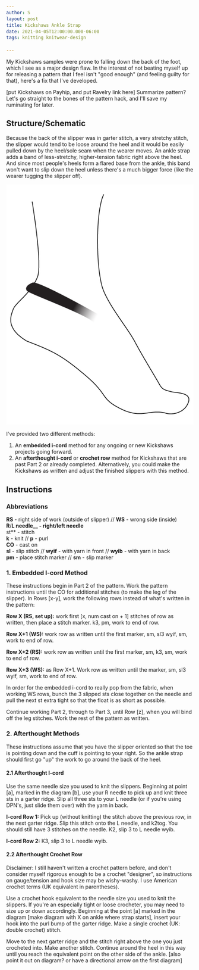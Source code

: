 ```yaml
---
author: S
layout: post
title: Kickshaws Ankle Strap
date: 2021-04-05T12:00:00.000-06:00
tags: knitting knitwear-design

---
```

My Kickshaws samples were prone to falling down the back of the foot, which I see as a major design flaw. In the interest of not beating myself up for releasing a pattern that I feel isn't "good enough" (and feeling guilty for that), here's a fix that I've developed.

\[put Kickshaws on Payhip, and put Ravelry link here\] Summarize pattern? Let's go straight to the bones of the pattern hack, and I'll save my ruminating for later.

## Structure/Schematic

Because the back of the slipper was in garter stitch, a very stretchy stitch, the slipper would tend to be loose around the heel and it would be easily pulled down by the heel/sole seam when the wearer moves. An ankle strap adds a band of less-stretchy, higher-tension fabric right above the heel. And since most people's heels form a flared base from the ankle, this band won't want to slip down the heel unless there's a much bigger force (like the wearer tugging the slipper off).

![](/assets/tension-2x.png)

I've provided two different methods:

1. An **embedded i-cord** method for any ongoing or new Kickshaws projects going forward.
2. An **afterthought i-cord** or **crochet row** method for Kickshaws that are past Part 2 or already completed. Alternatively, you could make the Kickshaws as written and adjust the finished slippers with this method.

## Instructions

### Abbreviations

**RS** - right side of work (outside of slipper) // **WS** - wrong side (inside)  
**R**/**L needle__ - right/left needle**  
st** - stitch  
**k** - knit // **p** - purl  
**CO** - cast on  
**sl** - slip stitch // **wyif** - with yarn in front // **wyib** - with yarn in back  
**pm** - place stitch marker // **sm** - slip marker

### 1. Embedded I-cord Method

These instructions begin in Part 2 of the pattern. Work the pattern instructions until the CO for additional stitches (to make the leg of the slipper). In Rows \[x-y\], work the following rows instead of what's written in the pattern:

**Row X (RS, set up):** work first \[x, num cast on + 1\] stitches of row as written, then place a stitch marker. k3, pm, work to end of row.

**Row X+1 (WS):** work row as written until the first marker, sm, sl3 wyif, sm, work to end of row.

**Row X+2 (RS):** work row as written until the first marker, sm, k3, sm, work to end of row.

**Row X+3 (WS):** as Row X+1. Work row as written until the marker, sm, sl3 wyif, sm, work to end of row.

In order for the embedded i-cord to really pop from the fabric, when working WS rows, bunch the 3 slipped sts close together on the needle and pull the next st extra tight so that the float is as short as possible.

Continue working Part 2, through to Part 3, until Row \[z\], when you will bind off the leg stitches. Work the rest of the pattern as written.

### 2. Afterthought Methods

These instructions assume that you have the slipper oriented so that the toe is pointing down and the cuff is pointing to your right. So the ankle strap should first go "up" the work to go around the back of the heel.

#### 2.1 Afterthought I-cord

Use the same needle size you used to knit the slippers. Beginning at point \[a\], marked in the diagram \[b\], use your R needle to pick up and knit three sts in a garter ridge. Slip all three sts to your L needle (or if you're using DPN's, just slide them over) with the yarn in back.

**I-cord Row 1:** Pick up (without knitting) the stitch above the previous row, in the next garter ridge. Slip this stitch onto the L needle, and k2tog. You should still have 3 stitches on the needle. K2, slip 3 to L needle wyib.

**I-cord Row 2:** K3, slip 3 to L needle wyib.

#### 2.2 Afterthought Crochet Row

Disclaimer: I still haven't written a crochet pattern before, and don't consider myself rigorous enough to be a crochet "designer", so instructions on gauge/tension and hook size may be wishy-washy. I use American crochet terms (UK equivalent in parentheses).

Use a crochet hook equivalent to the needle size you used to knit the slippers. If you're an especially tight or loose crocheter, you may need to size up or down accordingly. Beginning at the point \[a\] marked in the diagram \[make diagram with X on ankle where strap starts\], insert your hook into the purl bump of the garter ridge. Make a single crochet (UK: double crochet) stitch.

Move to the next garter ridge and the stitch right above the one you just crocheted into. Make another stitch. Continue around the heel in this way until you reach the equivalent point on the other side of the ankle. \[also point it out on diagram? or have a directional arrow on the first diagram\]